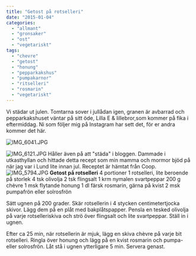 ```yaml
---
title: "Getost på rotselleri"
date: "2015-01-04"
categories: 
  - "allmant"
  - "gronsaker"
  - "ost"
  - "vegetariskt"
tags: 
  - "chevre"
  - "getost"
  - "honung"
  - "pepparkakshus"
  - "pumpakarnor"
  - "ritselleri"
  - "rosmarin"
  - "vegetariskt"
---
```


Vi städar ut julen. Tomtarna sover i jullådan igen, granen är avbarrad och pepparkakshuset väntar på sitt öde, Lilla E & lillebror,som kommer på fika i eftermiddag. Ni som följer mig på Instagram har sett det, för er andra kommer det här.  
  
![IMG_6041.JPG](/static/img/IMG_6041.jpg)
  
![IMG_6121.JPG](/static/img/IMG_6121.jpg)
Håller även på att "städa" i bloggen. Dammade i utkasthyllan och hittade detta recept som min mamma och mormor bjöd på när jag var i Lund lite innan jul. Receptet är hämtat från Coop. 
![IMG_5794.JPG](/static/img/IMG_5794.jpg)
**Getost på rotselleri** 4 portioner 1 rotselleri, lite beroende på storlek 4 tsk olivolja 2 tsk flingsalt 1 krm nymalen svartpeppar 200 g chèvre 1 msk flytande honung 1 dl färsk rosmarin, gärna på kvist 2 msk pumpafrön eller solrosfrön

Sätt ugnen på 200 grader. Skär rotsellerin i 4 stycken centimetertjocka skivor. Lägg dem på en plåt med bakplåtspapper. Pensla en tesked olivolja på varje rotselleriskiva och strö över flingsalt och lite svartpeppar. Ställ in i ugnen.

Efter ca 25 min, när rotsellerin är mjuk, lägg en skiva chèvre på varje bit rotselleri. Ringla över honung och lägg på en kvist rosmarin och pumpa- eller solrosfrön. Låt stå i ugnen ytterligare 5 min. Servera genast.
